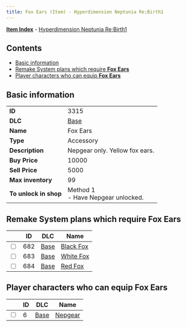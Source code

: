 ```yaml
---
title: Fox Ears (Item) - Hyperdimension Neptunia Re;Birth1
---
```


[**Item Index**](/neptunia/rb1/item/index.html) - [Hyperdimension Neptunia Re;Birth1](/neptunia/rb1)

## Contents

- [Basic information](#basic-information)
- [Remake System plans which require **Fox Ears**](#remake-system-plans-which-require-fox-ears)
- [Player characters who can equip **Fox Ears**](#player-characters-who-can-equip-fox-ears)
## Basic information

|   |   |
| -- | -- |
| **ID** | 3315 |
| **DLC** | [Base](/neptunia/rb1/dlc/1-base.html) |
| **Name** | Fox Ears |
| **Type** | Accessory |
| **Description** | Nepgear only. Yellow fox ears. |
| **Buy Price** | 10000 |
| **Sell Price** | 5000 |
| **Max inventory** | 99 |
| **To unlock in shop** | Method 1<br />- Have Nepgear unlocked. |


## Remake System plans which require **Fox Ears**

|    | ID | DLC | Name |
| -- | -- | --- | ---- |
| <input type="checkbox" id="rb1-quest-1-682" class="trackbox" /> | 682 | [Base](/neptunia/rb1/dlc/1-base.html) | [Black Fox](/neptunia/rb1/quest/1-682-black-fox.html) |
| <input type="checkbox" id="rb1-quest-1-683" class="trackbox" /> | 683 | [Base](/neptunia/rb1/dlc/1-base.html) | [White Fox](/neptunia/rb1/quest/1-683-white-fox.html) |
| <input type="checkbox" id="rb1-quest-1-684" class="trackbox" /> | 684 | [Base](/neptunia/rb1/dlc/1-base.html) | [Red Fox](/neptunia/rb1/quest/1-684-red-fox.html) |


## Player characters who can equip **Fox Ears**

|    | ID | DLC | Name |
| -- | -- | --- | ---- |
| <input type="checkbox" id="rb1-player-1-6" class="trackbox" /> | 6 | [Base](/neptunia/rb1/dlc/1-base.html) | [Nepgear](/neptunia/rb1/player/1-6-nepgear.html) |
